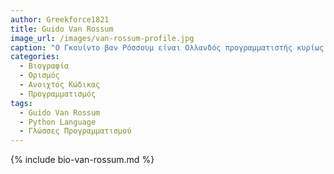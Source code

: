 ```yaml
---
author: Greekforce1821
title: Guido Van Rossum
image_url: /images/van-rossum-profile.jpg
caption: "O Γκουίντο βαν Ρόσσουμ είναι Ολλανδός προγραμματιστής κυρίως γνωστός ως δημιουργός της γλώσσας προγραμματισμού Python."
categories:
  - Βιογραφία 
  - Ορισμός 
  - Ανοιχτός Κώδικας
  - Προγραμματισμός
tags:
  - Guido Van Rossum
  - Python Language
  - Γλώσσες Προγραμματισμού
---
```


{% include bio-van-rossum.md %}
